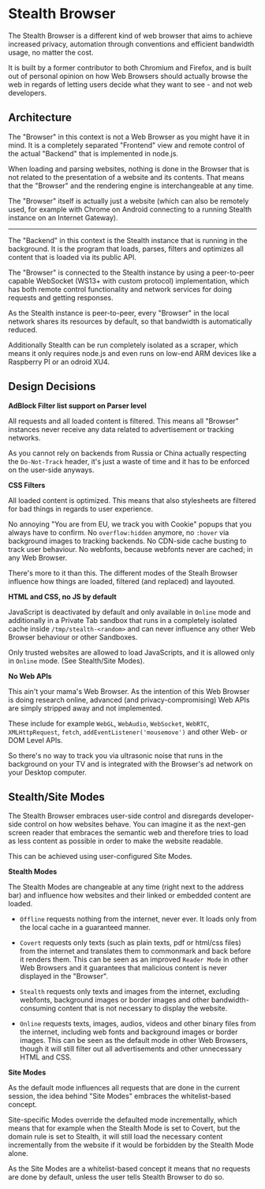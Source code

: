 
# Stealth Browser

The Stealth Browser is a different kind of web browser that
aims to achieve increased privacy, automation through
conventions and efficient bandwidth usage, no matter the cost.

It is built by a former contributor to both Chromium and Firefox,
and is built out of personal opinion on how Web Browsers should
actually browse the web in regards of letting users decide what
they want to see - and not web developers.


## Architecture

The "Browser" in this context is not a Web Browser as you might
have it in mind. It is a completely separated "Frontend" view
and remote control of the actual "Backend" that is implemented
in node.js.

When loading and parsing websites, nothing is done in the Browser
that is not related to the presentation of a website and its
contents. That means that the "Browser" and the rendering engine
is interchangeable at any time.

The "Browser" itself is actually just a website (which can also
be remotely used, for example with Chrome on Android connecting
to a running Stealth instance on an Internet Gateway).

-----------------------------------------------------------------

The "Backend" in this context is the Stealth instance that is
running in the background. It is the program that loads, parses,
filters and optimizes all content that is loaded via its public
API.

The "Browser" is connected to the Stealth instance by using a
peer-to-peer capable WebSocket (WS13+ with custom protocol)
implementation, which has both remote control functionality
and network services for doing requests and getting responses.

As the Stealth instance is peer-to-peer, every "Browser" in the
local network shares its resources by default, so that bandwidth
is automatically reduced.

Additionally Stealth can be run completely isolated as a scraper,
which means it only requires node.js and even runs on low-end
ARM devices like a Raspberry PI or an odroid XU4.


## Design Decisions

**AdBlock Filter list support on Parser level**

All requests and all loaded content is filtered. This means all
"Browser" instances never receive any data related to advertisement
or tracking networks.

As you cannot rely on backends from Russia or China actually
respecting the `Do-Not-Track` header, it's just a waste of time
and it has to be enforced on the user-side anyways.

**CSS Filters**

All loaded content is optimized. This means that also stylesheets
are filtered for bad things in regards to user experience.

No annoying "You are from EU, we track you with Cookie" popups
that you always have to confirm. No `overflow:hidden` anymore,
no `:hover` via background images to tracking backends. No
CDN-side cache busting to track user behaviour. No webfonts,
because webfonts never are cached; in any Web Browser.

There's more to it than this. The different modes of the Stealh
Browser influence how things are loaded, filtered (and replaced)
and layouted.

**HTML and CSS, no JS by default**

JavaScript is deactivated by default and only available in
`Online` mode and additionally in a Private Tab sandbox that
runs in a completely isolated cache inside `/tmp/stealth-<random>`
and can never influence any other Web Browser behaviour or
other Sandboxes.

Only trusted websites are allowed to load JavaScripts, and it
is allowed only in `Online` mode. (See Stealth/Site Modes).

**No Web APIs**

This ain't your mama's Web Browser. As the intention of this
Web Browser is doing research online, advanced (and
privacy-compromising) Web APIs are simply stripped away and
not implemented.

These include for example `WebGL`, `WebAudio`, `WebSocket`,
`WebRTC`, `XMLHttpRequest`, `fetch`, `addEventListener('mousemove')`
and other Web- or DOM Level APIs.

So there's no way to track you via ultrasonic noise that runs
in the background on your TV and is integrated with the
Browser's ad network on your Desktop computer.


## Stealth/Site Modes

The Stealth Browser embraces user-side control and disregards
developer-side control on how websites behave. You can imagine
it as the next-gen screen reader that embraces the semantic web
and therefore tries to load as less content as possible in order
to make the website readable.

This can be achieved using user-configured Site Modes.

**Stealth Modes**

The Stealth Modes are changeable at any time (right next to the
address bar) and influence how websites and their linked or
embedded content are loaded.

- `Offline` requests nothing from the internet, never ever. It
  loads only from the local cache in a guaranteed manner.

- `Covert` requests only texts (such as plain texts, pdf or
  html/css files) from the internet and translates them to
  commonmark and back before it renders them. This can be seen
  as an improved `Reader Mode` in other Web Browsers and it
  guarantees that malicious content is never displayed in the
  "Browser".

- `Stealth` requests only texts and images from the internet,
  excluding webfonts, background images or border images and
  other bandwidth-consuming content that is not necessary to
  display the website.

- `Online` requests texts, images, audios, videos and other
  binary files from the internet, including web fonts and
  background images or border images. This can be seen as the
  default mode in other Web Browsers, though it will still
  filter out all advertisements and other unnecessary
  HTML and CSS.

**Site Modes**

As the default mode influences all requests that are done in
the current session, the idea behind "Site Modes" embraces the
whitelist-based concept.

Site-specific Modes override the defaulted mode incrementally,
which means that for example when the Stealth Mode is set to
Covert, but the domain rule is set to Stealth, it will still
load the necessary content incrementally from the website if
it would be forbidden by the Stealth Mode alone.

As the Site Modes are a whitelist-based concept it means that
no requests are done by default, unless the user tells Stealth
Browser to do so.

